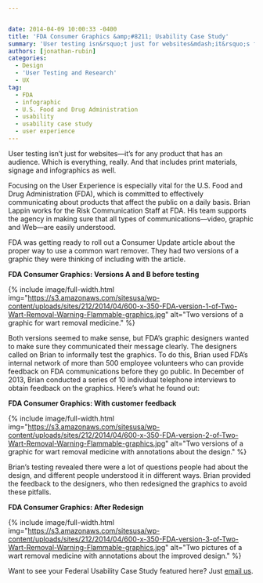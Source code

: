 ```yaml
---


date: 2014-04-09 10:00:33 -0400
title: 'FDA Consumer Graphics &amp;#8211; Usability Case Study'
summary: 'User testing isn&rsquo;t just for websites&mdash;it&rsquo;s for any product that has an audience. Which is everything, really. And that includes print materials, signage and infographics as well. Focusing on the User Experience is especially vital for the U.S. Food and Drug Administration (FDA), which is committed to effectively communicating about products that affect the public'
authors: [jonathan-rubin]
categories:
  - Design
  - 'User Testing and Research'
  - UX
tag:
  - FDA
  - infographic
  - U.S. Food and Drug Administration
  - usability
  - usability case study
  - user experience
---
```


<p dir="ltr">
  User testing isn’t just for websites—it’s for any product that has an audience. Which is everything, really. And that includes print materials, signage and infographics as well.
</p>

<p dir="ltr">
  Focusing on the User Experience is especially vital for the U.S. Food and Drug Administration (FDA), which is committed to effectively communicating about products that affect the public on a daily basis. Brian Lappin works for the Risk Communication Staff at FDA. His team supports the agency in making sure that all types of communications—video, graphic and Web—are easily understood.
</p>

<p dir="ltr">
  FDA was getting ready to roll out a Consumer Update article about the proper way to use a common wart remover. They had two versions of a graphic they were thinking of including with the article.
</p>

<p dir="ltr">
  <strong>FDA Consumer Graphics: Versions A and B before testing</strong>
</p>


{% include image/full-width.html img="https://s3.amazonaws.com/sitesusa/wp-content/uploads/sites/212/2014/04/600-x-350-FDA-version-1-of-Two-Wart-Removal-Warning-Flammable-graphics.jpg" alt="Two versions of a graphic for wart removal medicine." %}

<p dir="ltr">
  Both versions seemed to make sense, but FDA’s graphic designers wanted to make sure they communicated their message clearly. The designers called on Brian to informally test the graphics. To do this, Brian used FDA’s internal network of more than 500 employee volunteers who can provide feedback on FDA communications before they go public. In December of 2013, Brian conducted a series of 10 individual telephone interviews to obtain feedback on the graphics. Here’s what he found out:
</p>

<p dir="ltr">
  <strong>FDA Consumer Graphics: With customer feedback</strong>
</p>


{% include image/full-width.html img="https://s3.amazonaws.com/sitesusa/wp-content/uploads/sites/212/2014/04/600-x-350-FDA-version-2-of-Two-Wart-Removal-Warning-Flammable-graphics.jpg" alt="Two versions of a graphic for wart removal medicine with annotations about the design." %}

<p dir="ltr">
  Brian’s testing revealed there were a lot of questions people had about the design, and different people understood it in different ways. Brian provided the feedback to the designers, who then redesigned the graphics to avoid these pitfalls.
</p>

<p dir="ltr">
  <strong>FDA Consumer Graphics: After Redesign</strong>
</p>


{% include image/full-width.html img="https://s3.amazonaws.com/sitesusa/wp-content/uploads/sites/212/2014/04/600-x-350-FDA-version-3-of-Two-Wart-Removal-Warning-Flammable-graphics.jpg" alt="Two pictures of a wart removal medicine with annotations about the improved design." %}

Want to see your Federal Usability Case Study featured here? Just [email us](mailto:govux@gsa.gov "Click here to email govux@gsa.gov").